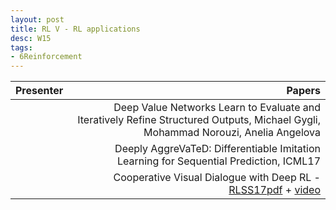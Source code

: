 ```yaml
---
layout: post
title: RL V - RL applications
desc: W15
tags:
- 6Reinforcement
---
```



| Presenter | Papers |
| -----: | ----------: |
|  | Deep Value Networks Learn to Evaluate and Iteratively Refine Structured Outputs, Michael Gygli, Mohammad Norouzi, Anelia Angelova |
|  | Deeply AggreVaTeD: Differentiable Imitation Learning for Sequential Prediction, ICML17 |
| | Cooperative Visual Dialogue with Deep RL - [RLSS17pdf](http://videolectures.net/site/normal_dl/tag=1137915/deeplearning2017_parikh_batra_deep_rl.pdf) + [video](http://videolectures.net/deeplearning2017_parikh_batra_deep_rl/)|
